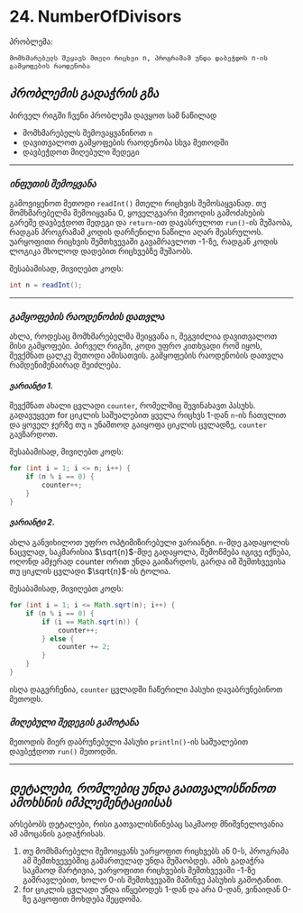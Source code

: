 # 24. NumberOfDivisors

პრობლემა:
```
მომხმარებელს შეყავს მთელი რიცხვი n, პროგრამამ უნდა დაბეჭდოს n-ის გამყოფების რაოდენობა
```

## *პრობლემის გადაჭრის გზა*
პირველ რიგში ჩვენი პრობლემა დავყოთ სამ ნაწილად
* მომხმარებელს შემოვაყვანინოთ `n`
* დავითვალოთ გამყოფების რაოდენობა სხვა მეთოდში
* დავბეჭდოთ მიღებული შედეგი

---

### *ინფუთის შემოყვანა*
გამოვიყენოთ მეთოდი `readInt()` მთელი რიცხვის შემოსაყვანად. თუ მომხმარებელმა შემოიყვანა 0, 
ყოველგვარი მეთოდის გამოძახების გარეშე დავბეჭდოთ შედეგი და `return`-ით დავასრულოთ `run()`-ის მუშაობა,
რადგან პროგრამამ კოდის დარჩენილი ნაწილი აღარ შეასრულოს.
უარყოფითი რიცხვის შემთხვევაში გავამრავლოთ -1-ზე, რადგან კოდის ლოგიკა მხოლოდ დადებით რიცხვებზე მუშაობს.

შესაბამისად, მივიღებთ კოდს:

```java
int n = readInt();
```

---

### *გამყოფების რაოდენობის დათვლა*
ახლა, როდესაც მომხმარებელმა შეიყვანა `n`, შეგვიძლია დავითვალოთ მისი გამყოფები.
პირველ რიგში, კოდი უფრო კითხვადი რომ იყოს, შევქმნათ ცალკე მეთოდი ამისათვის.
გამყოფების რაოდენობის დათვლა რამდენიმენაირად შეიძლება. 

#### *ვარიანტი 1.*
შევქმნათ ახალი ცვლადი `counter`, რომელშიც შევინახავთ პასუხს. 
გადავუყვეთ for ციკლის საშუალებით ყველა რიცხვს 1-დან `n`-ის ჩათვლით და ყოველ ჯერზე თუ `n` უნაშთოდ
გაიყოფა ციკლის ცვლადზე, `counter` გავზარდოთ.

შესაბამისად, მივიღებთ კოდს:
```java
for (int i = 1; i <= n; i++) {
    if (n % i == 0) {
        counter++;
    }
}
```

#### *ვარიანტი 2.*
ახლა განვიხილოთ უფრო ოპტიმიზირებული ვარიანტი. `n`-მდე გადაყოლის ნაცვლად, საკმარისია $\sqrt{n}$-მდე გადაყოლა, 
შემოწმება იგივე იქნება, ოღონდ ამჯერად counter ორით უნდა გაიზარდოს, გარდა იმ შემთხვევისა თუ ციკლის ცვლადი
$\sqrt{n}$-ის ტოლია.

შესაბამისად, მივიღებთ კოდს:
```java
for (int i = 1; i <= Math.sqrt(n); i++) {
    if (n % i == 0) {
        if (i == Math.sqrt(n)) {
            counter++;
        } else {
            counter += 2;
        }
    }
}
```
ისღა დაგვრჩენია, `counter` ცვლადში ჩაწერილი პასუხი დავაბრუნებინოთ მეთოდს.

### *მიღებული შედეგის გამოტანა*
მეთოდის მიერ დაბრუნებული პასუხი `println()`-ის საშუალებით დავბეჭდოთ `run()` მეთოდში.

---

## *დეტალები, რომლებიც უნდა გაითვალისწინოთ ამოხსნის იმპლემენტაციისას*
არსებობს დეტალები, რისი გათვალისწინებაც საკმაოდ მნიშვნელოვანია ამ ამოცანის გადაჭრისას.
1. თუ მომხმარებელი შემოიყვანს უარყოფით რიცხვებს ან 0-ს, პროგრამა ამ შემთხვევებშიც გამართულად უნდა მუშაობდეს.
ამის გადაჭრა საკმაოდ მარტივია, უარყოფითი რიცხვების შემთხვევაში -1-ზე გამრავლებით, 
ხოლო 0-ის შემთხვევაში მაშინვე პასუხის გამოტანით.
2. for ციკლის ცვლადი უნდა იწყებოდეს 1-დან და არა 0-დან,
ვინაიდან 0-ზე გაყოფით მოხდება შეცდომა.
